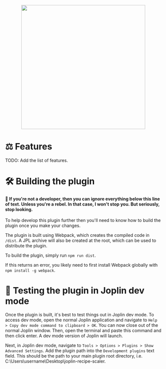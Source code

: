 <p align="center">
  <img src="https://github.com/user-attachments/assets/e3e10d8e-fec4-470a-a1aa-16418b224d15" width="400" height="400">
</p>

# ⚖️ Features
TODO: Add the list of features.



# 🛠️ Building the plugin
#### 🛑 If you're not a developer, then you can ignore everything below this line of text. Unless you're a rebel. In that case, I won't stop you. But seriously, stop looking.

To help develop this plugin further then you'll need to know how to build the plugin once you make your changes.

The plugin is built using Webpack, which creates the compiled code in `/dist`. A JPL archive will also be created at the root, which can be used to distribute the plugin.

To build the plugin, simply run `npm run dist`.

If this returns an error, you likely need to first install Webpack globally with `npm install -g webpack`.

# 🧪 Testing the plugin in Joplin dev mode

Once the plugin is built, it's best to test things out in Joplin dev mode. To access dev mode, open the normal Joplin application and navigate to `Help > Copy dev mode command to clipboard > OK`. You can now close out of the normal Joplin window. Then, open the terminal and paste this command and then click enter. A dev mode version of Joplin will launch.

Next, in Joplin dev mode, navigate to `Tools > Options > Plugins > Show Advanced Settings`.  Add the plugin path into the `Development plugins` text field. This should be the path to your main plugin root directory, i.e. C:\Users\username\Desktop\joplin-recipe-scaler.
